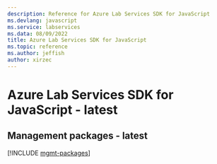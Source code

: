 ```yaml
---
description: Reference for Azure Lab Services SDK for JavaScript
ms.devlang: javascript
ms.service: labservices
ms.data: 08/09/2022
title: Azure Lab Services SDK for JavaScript
ms.topic: reference
ms.author: jeffish
author: xirzec
---
```

# Azure Lab Services SDK for JavaScript - latest

## Management packages - latest
[!INCLUDE [mgmt-packages](lab-services-mgmt-index.md)]